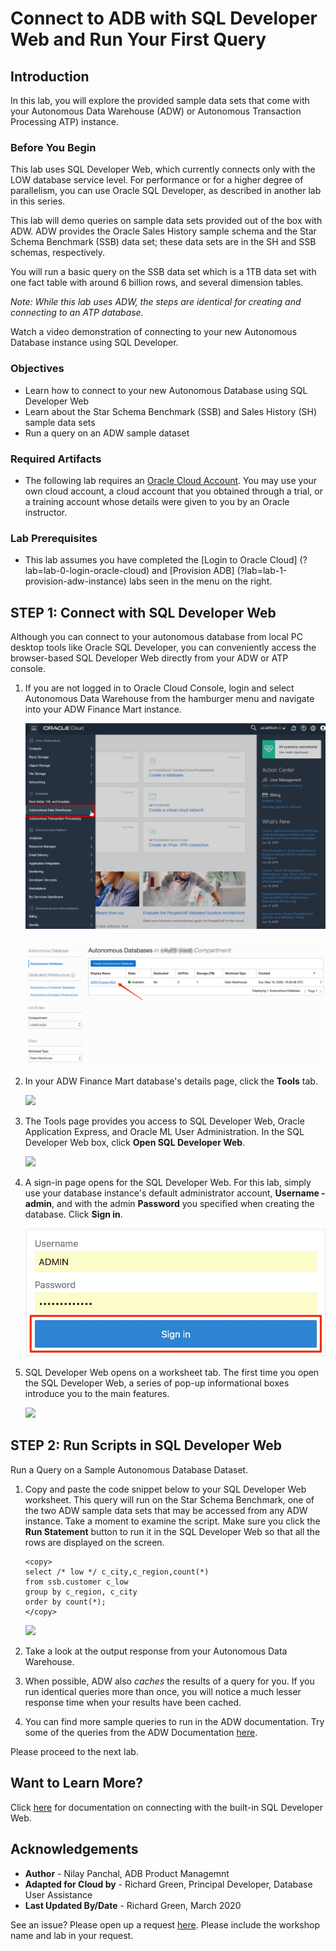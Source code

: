 # Connect to ADB with SQL Developer Web and Run Your First Query

## Introduction

In this lab, you will explore the provided sample data sets that come with your Autonomous Data Warehouse (ADW) or Autonomous Transaction Processing ATP) instance.

### Before You Begin

This lab uses SQL Developer Web, which currently connects only with the LOW database service level. For performance or for a higher degree of parallelism, you can use Oracle SQL Developer, as described in another lab in this series.

This lab will demo queries on sample data sets provided out of the box with ADW. ADW provides the Oracle Sales History sample schema and the Star Schema Benchmark (SSB) data set; these data sets are in the SH and SSB schemas, respectively.

You will run a basic query on the SSB data set which is a 1TB data set with one fact table with around 6 billion rows, and several dimension tables.

*Note: While this lab uses ADW, the steps are identical for creating and connecting to an ATP database.*

Watch a video demonstration of connecting to your new Autonomous Database instance using SQL Developer.

[](youtube:PHQqbUX4T50)

### Objectives

- Learn how to connect to your new Autonomous Database using SQL Developer Web
- Learn about the Star Schema Benchmark (SSB) and Sales History (SH) sample data sets
- Run a query on an ADW sample dataset

### Required Artifacts

- The following lab requires an <a href="https://www.oracle.com/cloud/free/" target="\_blank">Oracle Cloud Account</a>. You may use your own cloud account, a cloud account that you obtained through a trial, or a training account whose details were given to you by an Oracle instructor.

### Lab Prerequisites

- This lab assumes you have completed the [Login to Oracle Cloud] (?lab=lab-0-login-oracle-cloud) and [Provision ADB] (?lab=lab-1-provision-adw-instance) labs seen in the menu on the right.

## STEP 1: Connect with SQL Developer Web

Although you can connect to your autonomous database from local PC desktop tools like Oracle SQL Developer, you can conveniently access the browser-based SQL Developer Web directly from your ADW or ATP console.

1.  If you are not logged in to Oracle Cloud Console, login and select Autonomous Data Warehouse from the hamburger menu and navigate into your ADW Finance Mart instance.

    ![](images/step1.1-LabGuide1-39fb4a5b.png " ")

    ![](images/step1.1-adb.png " ")

2. In your ADW Finance Mart database's details page, click the **Tools** tab.

    ![](./images/Picture100-34.png " ")

3.  The Tools page provides you access to SQL Developer Web, Oracle Application Express, and Oracle ML User Administration. In the SQL Developer Web box, click **Open SQL Developer Web**.

    ![](./images/Picture100-15.png " ")

4.  A sign-in page opens for the SQL Developer Web. For this lab, simply use your database instance's default administrator account, **Username - admin**, and with the admin **Password** you specified when creating the database. Click **Sign in**.

    ![](./images/Picture100-16.png " ")

5.  SQL Developer Web opens on a worksheet tab. The first time you open the SQL Developer Web, a series of pop-up informational boxes introduce you to the main features.

    ![](./images/Picture100-16b.png " ")

## STEP 2: Run Scripts in SQL Developer Web

Run a Query on a Sample Autonomous Database Dataset.

1.  Copy and paste the code snippet below to your SQL Developer Web worksheet. This query will run on the Star Schema Benchmark, one of the two ADW sample data sets that may be accessed from any ADW instance. Take a moment to examine the script. Make sure you click the **Run Statement** button to run it in the SQL Developer Web so that all the rows are displayed on the screen.

    ````
    <copy>
    select /* low */ c_city,c_region,count(*)
    from ssb.customer c_low
    group by c_region, c_city
    order by count(*);
    </copy>
    ````

    ![](./images/SSB_query_low_results_SQL_Developer_Web.png " ")

2.  Take a look at the output response from your Autonomous Data Warehouse.

3.  When possible, ADW also *caches* the results of a query for you. If you run identical queries more than once, you will notice a much lesser response time when your results have been cached.

4.  You can find more sample queries to run in the ADW documentation. Try some of the queries from the ADW Documentation <a href="https://docs.oracle.com/en/cloud/paas/autonomous-data-warehouse-cloud/user/sample-queries.html" target="\_blank">here</a>.

Please proceed to the next lab.

## Want to Learn More?

Click [here](https://docs.oracle.com/en/cloud/paas/autonomous-data-warehouse-cloud/user/sql-developer-web.html#GUID-102845D9-6855-4944-8937-5C688939610F) for documentation on connecting with the built-in SQL Developer Web.

## Acknowledgements

- **Author** - Nilay Panchal, ADB Product Managemnt
- **Adapted for Cloud by** - Richard Green, Principal Developer, Database User Assistance
- **Last Updated By/Date** - Richard Green, March 2020

See an issue?  Please open up a request [here](https://github.com/oracle/learning-library/issues).   Please include the workshop name and lab in your request.
